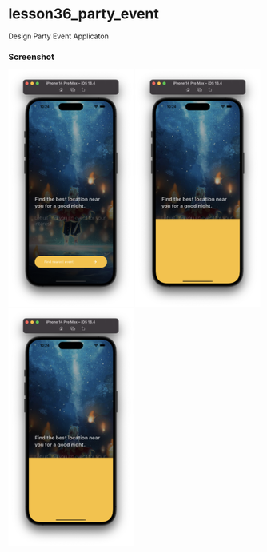 # lesson36_party_event
Design Party Event Applicaton

### Screenshot
[<img src="assets/screenshot/img_mintro.png" width="250">](assets/screenshot/img_mintro.png)
[<img src="assets/screenshot/img_starting_animation.png" width="250">](assets/screenshot/img_starting_animation.png)
[<img src="assets/screenshot/img_starting_animation.png" width="250">](assets/screenshot/img_starting_animation.png)